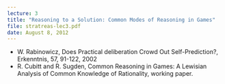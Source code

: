 ```yaml
---
lecture: 3
title: "Reasoning to a Solution: Common Modes of Reasoning in Games"
file: stratreas-lec3.pdf
date: August 8, 2012
---
```


*  W. Rabinowicz, Does Practical deliberation Crowd Out Self-Prediction?, Erkenntnis, 57, 91-122, 2002
* R. Cubitt and R. Sugden, Common Reasoning in Games: A Lewisian Analysis of Common Knowledge of Rationality, working paper.

